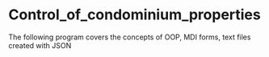 # Control_of_condominium_properties
The following program covers the concepts of OOP, MDI forms, text files created with JSON
